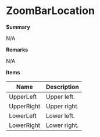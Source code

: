 # ZoomBarLocation

**Summary**

N/A

**Remarks**

N/A

**Items**

|Name|Description|
|---|---|
|UpperLeft|Upper left.|
|UpperRight|Upper right.|
|LowerLeft|Lower left.|
|LowerRight|Lower right.|

